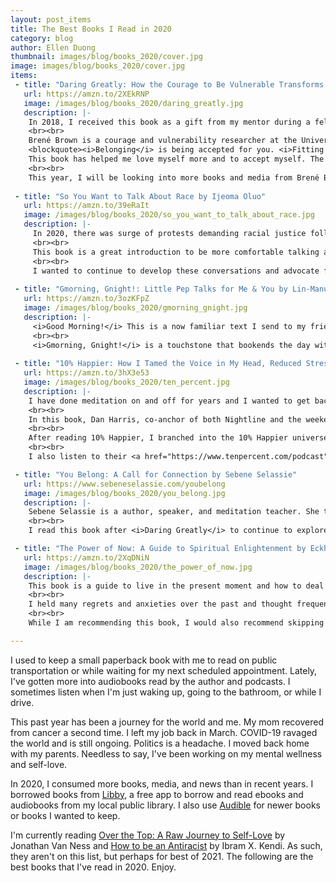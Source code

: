 ```yaml
---
layout: post_items
title: The Best Books I Read in 2020
category: blog
author: Ellen Duong
thumbnail: images/blog/books_2020/cover.jpg
image: images/blog/books_2020/cover.jpg
items:
 - title: "Daring Greatly: How the Courage to Be Vulnerable Transforms the Way We Live, Love, Parent, and Lead by Brené Brown"
   url: https://amzn.to/2XEkRNP
   image: /images/blog/books_2020/daring_greatly.jpg
   description: |-
    In 2018, I received this book as a gift from my mentor during a fellowship at Interactive Mechanics, a Philadelphia-based digital design company. Two years later, I read it.
    <br><br>
    Brené Brown is a courage and vulnerability researcher at the University of Houston. Her daughter is also named Ellen. In this book, she encourages the reader to embrace their vulnerability and imperfection. She asks the reader to engage with life wholeheartedly.  In this past year, I was reminded that I have a supportive group of friends to dare greatly with.
    <blockquote><i>Belonging</i> is being accepted for you. <i>Fitting in</i> is being accepted for being like everyone else.</blockquote>
    This book has helped me love myself more and to accept myself. The quote above speaks to numerous moments in my life where I was pressured to fit in and that isn't healthy. I was burying own identity instead of standing for my authentic self. Belonging starts with me.
    <br><br>
    This year, I will be looking into more books and media from Brené Brown. She even has a Netflix special, <a href="https://www.netflix.com/title/81010166">Brené Brown: The Call to Courage</a>. I've also listened to her on several podcasts and interviews. She hosts <a href="https://brenebrown.com/dtl-podcast/">Dare to Lead</a>, a podcast where she has conversations on leadership in our everyday lives.
   
 - title: "So You Want to Talk About Race by Ijeoma Oluo"
   url: https://amzn.to/39eRaIt
   image: /images/blog/books_2020/so_you_want_to_talk_about_race.jpg
   description: |-
     In 2020, there was surge of protests demanding racial justice following the killing of George Floyd, an unarmed Black man in Minneapolis. Conversations on Black Lives Matter (BLM), systemic racism, race, and race relations were throughout the news, protests, and in the classroom. Books on these subjects topped The New York Times Best Sellers list. 
     <br><br>
     This book is a great introduction to be more comfortable talking about race. Ijeoma Oluo, a Seattle-based writer and speaker, guides readers into having more honest conversations about race and racism with clear and constructive dialogue. She reinforces that the experiences of people of color are real and that they matter. In the last chapter, she takes the knowledge from the rest of the book and applies it to actions that we can take towards anti-racism efforts.
     <br><br>
     I wanted to continue to develop these conversations and advocate for racial justice. In high school and college, I was deeply involved in social justice and diversity discussions. I was a student leader at the Pan-Asian American Community House (PAACH) for Asian Students Promoting Identity, Reflection and Education (ASPIRE). It was a program where local Philadelphia high school students attended monthly workshops to discuss the Asian American culture and Asian American Diaspora. We talked about current events, culture, history, politics, and social issues.
 
 - title: "Gmorning, Gnight!: Little Pep Talks for Me & You by Lin-Manuel Miranda"
   url: https://amzn.to/3ozKFpZ
   image: /images/blog/books_2020/gmorning_gnight.jpg
   description: |-
     <i>Good Morning!</i> This is a now familiar text I send to my friend Sharisse nearly every day. We briefly say what we are up to that day and follow up on the last. These simple texts has helped ground me and is something that I really appreciate.
     <br><br>
     <i>Gmorning, Gnight!</i> is a touchstone that bookends the day with lil pep talks and brings a sense of we're doing this all together. Lin Manual Miranda, the creator and star of Hamilton, would tweet these messages out at the beginning and at the end of the day. He also narrates the book along side quirky illustrations. This book reminds me that we are all human.
    
 - title: "10% Happier: How I Tamed the Voice in My Head, Reduced Stress Without Losing My Edge, and Found a Self-Help That Actually Works by Dan Harris"
   url: https://amzn.to/3hX3e53
   image: /images/blog/books_2020/ten_percent.jpg
   description: |-
    I have done meditation on and off for years and I wanted to get back into it. Meditation can reduce levels of stress, anxiety, and depression. It also promotes general wellness and happiness. I felt like I was not successful at meditating and that I couldn't commit to it.
    <br><br>
    In this book, Dan Harris, co-anchor of both Nightline and the weekend edition of Good Morning America ABC News, describes his journey with meditation. His journey is not all bells and whistles. He had a panic attack on live television and subsequently went on adventure to make changes in his life while stumbling upon meditation. 
    <br><br>
    After reading 10% Happier, I branched into the 10% Happier universe. I read <a href="https://amzn.to/38uMHCj">Meditation for Fidgety Skeptics: A 10% Happier How-to Book by Dan Harris and Jeff Warren with Carlye Adler</a>. This book explores the myths, misconceptions, and self-deceptions that stop people from meditating. I use the <a href="https://www.tenpercent.com/">Ten Percent Happier Meditation</a> app for guided meditations. Currently, I am participating in the New Year's Challenge and have encouraged my friends to do it as well. 
    <br><br>
    I also listen to their <a href="https://www.tenpercent.com/podcast">podcast</a> which features guests like Karamo Brown (culture expert on Queer Eye) and Laurie Santos (Professor of Psychology at Yale University and host of <a href="https://www.happinesslab.fm/">The Happiness Lab podcast</a>). I think Ten Percent does a good job of responding to current events and the times we live in. They released a <a href="https://www.tenpercent.com/covid">Coronavirus Sanity Guide</a> and address the pandemic. 

 - title: "You Belong: A Call for Connection by Sebene Selassie"
   url: https://www.sebeneselassie.com/youbelong
   image: /images/blog/books_2020/you_belong.jpg
   description: |-
    Sebene Selassie is a author, speaker, and meditation teacher. She teaches on the 10 Percent Happier Meditation app where I first encountered her. She explores themes of belonging and identity through meditation and spirituality. She assures the reader that we do all belong.
    <br><br>
    I read this book after <i>Daring Greatly</i> to continue to explore belonging. It's absolutely beautiful and full of self-love. It's an inspiring book especially during these turbulent times. She explores some of the major challenges we face as individuals and as a culture.

 - title: "The Power of Now: A Guide to Spiritual Enlightenment by Eckhart Tolle"
   url: https://amzn.to/2XqDNiN
   image: /images/blog/books_2020/the_power_of_now.jpg
   description: |-
    This book is a guide to live in the present moment and how to deal with anxiety and depression. Eckhart Tolle, spiritual teacher and best-selling author, introduces the concept of the the <i>pain-body</i> which is old emotional pain that we hold. He explains that by understanding the pain-body we can learn how to deal with our anxiety when it arises.
    <br><br>
    I held many regrets and anxieties over the past and thought frequently about what I could have done differently. Other times, I'd think of my dystopian future. I think this book helped me understand the choices I've made given the information I had. I do think I live more presently now.
    <br><br>
    While I am recommending this book, I would also recommend skipping some parts. This book was published in the late 1990s and is slightly outdated with how it talks about gender. He talks about the female pain-body that tends to be activated just prior to the time of menstruation. He also explains the differences between the female and male ego. These sweeping gender generalizations are dismissive of the our experiences that go against the grain.

---
```


I used to keep a small paperback book with me to read on public transportation or while waiting for my next scheduled appointment. Lately, I've gotten more into audiobooks read by the author and podcasts. I sometimes listen when I'm just waking up, going to the bathroom, or while I drive. 

<!-- more -->

This past year has been a journey for the world and me. My mom recovered from cancer a second time. I left my job back in March. COVID-19 ravaged the world and is still ongoing. Politics is a headache. I moved back home with my parents. Needless to say, I've been working on my mental wellness and self-love.

In 2020, I consumed more books, media, and news than in recent years. I borrowed books from [Libby](https://www.overdrive.com/apps/libby), a free app to borrow and read ebooks and audiobooks from my local public library. I also use [Audible](https://www.audible.com/) for newer books or books I wanted to keep.

I'm currently reading [Over the Top: A Raw Journey to Self-Love](https://amzn.to/3q5rF2V) by Jonathan Van Ness and [How to be an Antiracist](https://amzn.to/3q5rF2V) by Ibram X. Kendi. As such, they aren't on this list, but perhaps for best of 2021. The following are the best books that I've read in 2020. Enjoy.